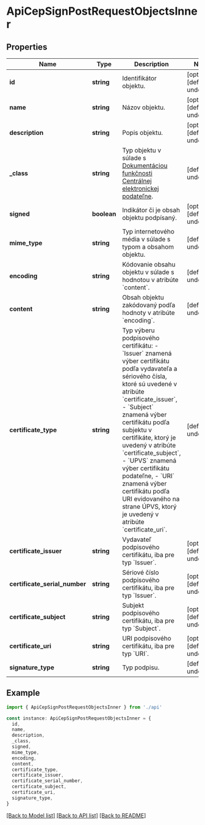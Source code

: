 # ApiCepSignPostRequestObjectsInner

## Properties

| Name                          | Type        | Description                                                                                                                                                                                                                                                                                                                                                                                                                                                                                                                      | Notes                             |
| ----------------------------- | ----------- | -------------------------------------------------------------------------------------------------------------------------------------------------------------------------------------------------------------------------------------------------------------------------------------------------------------------------------------------------------------------------------------------------------------------------------------------------------------------------------------------------------------------------------- | --------------------------------- |
| **id**                        | **string**  | Identifikátor objektu.                                                                                                                                                                                                                                                                                                                                                                                                                                                                                                           | [optional] [default to undefined] |
| **name**                      | **string**  | Názov objektu.                                                                                                                                                                                                                                                                                                                                                                                                                                                                                                                   | [optional] [default to undefined] |
| **description**               | **string**  | Popis objektu.                                                                                                                                                                                                                                                                                                                                                                                                                                                                                                                   | [optional] [default to undefined] |
| **\_class**                   | **string**  | Typ objektu v súlade s [Dokumentáciou funkčnosti Centrálnej elektronickej podateľne](https://www.slovensko.sk/_img/CMS4/Dokumentacia_funkcnosti_CEP.pdf).                                                                                                                                                                                                                                                                                                                                                                        | [default to undefined]            |
| **signed**                    | **boolean** | Indikátor či je obsah objektu podpísaný.                                                                                                                                                                                                                                                                                                                                                                                                                                                                                         | [optional] [default to undefined] |
| **mime_type**                 | **string**  | Typ internetového média v súlade s typom a obsahom objektu.                                                                                                                                                                                                                                                                                                                                                                                                                                                                      | [default to undefined]            |
| **encoding**                  | **string**  | Kódovanie obsahu objektu v súlade s hodnotou v atribúte &#x60;content&#x60;.                                                                                                                                                                                                                                                                                                                                                                                                                                                     | [default to undefined]            |
| **content**                   | **string**  | Obsah objektu zakódovaný podľa hodnoty v atribúte &#x60;encoding&#x60;.                                                                                                                                                                                                                                                                                                                                                                                                                                                          | [default to undefined]            |
| **certificate_type**          | **string**  | Typ výberu podpisového certifikátu: - &#x60;Issuer&#x60; znamená výber certifikátu podľa vydavateľa a sériového čísla, ktoré sú uvedené v atribúte &#x60;certificate_issuer&#x60;, - &#x60;Subject&#x60; znamená výber certifikátu podľa subjektu v certifikáte, ktorý je uvedený v atribúte &#x60;certificate_subject&#x60;, - &#x60;UPVS&#x60; znamená výber certifikátu podateľne, - &#x60;URI&#x60; znamená výber certifikátu podľa URI evidovaného na strane ÚPVS, ktorý je uvedený v atribúte &#x60;certificate_uri&#x60;. | [default to undefined]            |
| **certificate_issuer**        | **string**  | Vydavateľ podpisového certifikátu, iba pre typ &#x60;Issuer&#x60;.                                                                                                                                                                                                                                                                                                                                                                                                                                                               | [optional] [default to undefined] |
| **certificate_serial_number** | **string**  | Sériové číslo podpisového certifikátu, iba pre typ &#x60;Issuer&#x60;.                                                                                                                                                                                                                                                                                                                                                                                                                                                           | [optional] [default to undefined] |
| **certificate_subject**       | **string**  | Subjekt podpisového certifikátu, iba pre typ &#x60;Subject&#x60;.                                                                                                                                                                                                                                                                                                                                                                                                                                                                | [optional] [default to undefined] |
| **certificate_uri**           | **string**  | URI podpisového certifikátu, iba pre typ &#x60;URI&#x60;.                                                                                                                                                                                                                                                                                                                                                                                                                                                                        | [optional] [default to undefined] |
| **signature_type**            | **string**  | Typ podpisu.                                                                                                                                                                                                                                                                                                                                                                                                                                                                                                                     | [default to undefined]            |

## Example

```typescript
import { ApiCepSignPostRequestObjectsInner } from './api'

const instance: ApiCepSignPostRequestObjectsInner = {
  id,
  name,
  description,
  _class,
  signed,
  mime_type,
  encoding,
  content,
  certificate_type,
  certificate_issuer,
  certificate_serial_number,
  certificate_subject,
  certificate_uri,
  signature_type,
}
```

[[Back to Model list]](../README.md#documentation-for-models) [[Back to API list]](../README.md#documentation-for-api-endpoints) [[Back to README]](../README.md)
